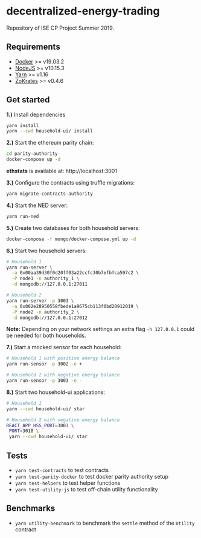 # decentralized-energy-trading

Repository of ISE CP Project Summer 2019.

## Requirements

- [Docker](https://docs.docker.com/install/) >= v19.03.2
- [NodeJS](https://nodejs.org/en/download/) >= v10.15.3
- [Yarn](https://yarnpkg.com/lang/en/docs/install) >= v1.16
- [ZoKrates](https://github.com/Zokrates/ZoKrates) >= v0.4.6

## Get started

**1.)** Install dependencies

```bash
yarn install
yarn --cwd household-ui/ install
```

**2.)** Start the ethereum parity chain:
```bash
cd parity-authority
docker-compose up -d
```
**ethstats** is available at: http://localhost:3001

**3.)** Configure the contracts using truffle migrations:

```bash
yarn migrate-contracts-authority
```

**4.)** Start the NED server:

```bash
yarn run-ned
```

**5.)** Create two databases for both household servers:
```bash
docker-compose -f mongo/docker-compose.yml up -d
```

**6.)** Start two household servers:
```bash
# Household 1
yarn run-server \
  -a 0x00aa39d30f0d20ff03a22ccfc30b7efbfca597c2 \
  -P node1 -n authority_1 \
  -d mongodb://127.0.0.1:27011
```

```bash
# Household 2
yarn run-server -p 3003 \
  -a 0x002e28950558fbede1a9675cb113f0bd20912019 \
  -P node2 -n authority_2 \
  -d mongodb://127.0.0.1:27012
```

**Note:** Depending on your network settings an extra flag `-h 127.0.0.1` could be needed for both households.

**7.)** Start a mocked sensor for each household:
```bash
# Household 1 with positive energy balance
yarn run-sensor -p 3002 -e +
```

```bash
# Household 2 with negative energy balance
yarn run-sensor -p 3003 -e -
```

**8.)** Start two household-ui applications:

```bash
# Household 1
yarn --cwd household-ui/ star
```

```bash
# Household 2 with negative energy balance
REACT_APP_HSS_PORT=3003 \
 PORT=3010 \
 yarn --cwd household-ui/ star
```
## Tests

- `yarn test-contracts` to test contracts
- `yarn test-parity-docker` to test docker parity authority setup
- `yarn test-helpers` to test helper functions
- `yarn test-utility-js` to test off-chain utility functionality


## Benchmarks

- `yarn utility-benchmark` to benchmark the `settle` method of the `Utility` contract
